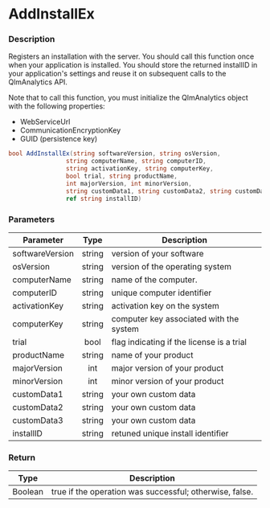 # AddInstallEx

### Description

Registers an installation with the server. You should call this function once when your application is installed. You should store the returned installID in your application's settings and reuse it on subsequent calls to the QlmAnalytics API.

Note that to call this function, you must initialize the QlmAnalytics object with the following properties:

* WebServiceUrl
* CommunicationEncryptionKey
* GUID (persistence key)

```c#
bool AddInstallEx(string softwareVersion, string osVersion, 
                string computerName, string computerID, 
                string activationKey, string computerKey, 
                bool trial, string productName, 
                int majorVersion, int minorVersion, 
                string customData1, string customData2, string customData3,  
                ref string installID)
```

### Parameters

| Parameter       |  Type  | Description                               |
| --------------- | :----: | ----------------------------------------- |
| softwareVersion | string | version of your software                  |
| osVersion       | string | version of the operating system           |
| computerName    | string | name of the computer.                     |
| computerID      | string | unique computer identifier                |
| activationKey   | string | activation key on the system              |
| computerKey     | string | computer key associated with the system   |
| trial           |  bool  | flag indicating if the license is a trial |
| productName     | string | name of your product                      |
| majorVersion    |   int  | major version of your product             |
| minorVersion    |   int  | minor version of your product             |
| customData1     | string | your own custom data                      |
| customData2     | string | your own custom data                      |
| customData3     | string | your own custom data                      |
| installID       | string | retuned unique install identifier         |

### Return

| Type    | Description                                             |
| ------- | ------------------------------------------------------- |
| Boolean | true if the operation was successful; otherwise, false. |
